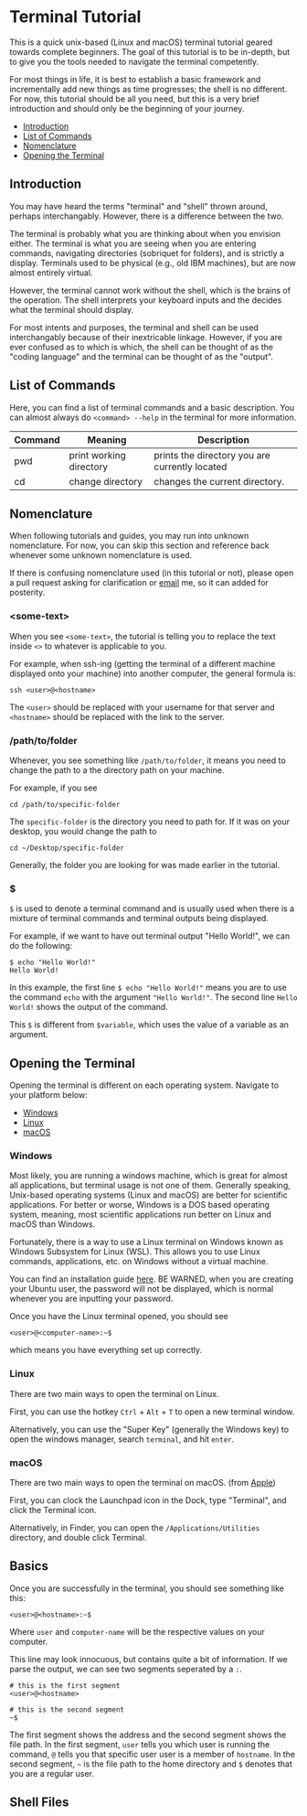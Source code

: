 # Terminal Tutorial
This is a quick unix-based (Linux and macOS) terminal tutorial geared towards complete beginners. The goal of this tutorial is to be in-depth, but to give you the tools needed to navigate the terminal competently.

For most things in life, it is best to establish a basic framework and incrementally add new things as time progresses; the shell is no different. For now, this tutorial should be all you need, but this is a very brief introduction and should only be the beginning of your journey.

- [Introduction](#introduction)
- [List of Commands](#list-of-commands)
- [Nomenclature](#nomenclature)
- [Opening the Terminal](#opening-the-terminal)



## Introduction
You may have heard the terms "terminal" and "shell" thrown around, perhaps interchangably. However, there is a difference between the two.

The terminal is probably what you are thinking about when you envision either. The terminal is what you are seeing when you are entering commands, navigating directories (sobriquet for folders), and is strictly a display. Terminals used to be physical (e.g., old IBM machines), but are now almost entirely virtual.

However, the terminal cannot work without the shell, which is the brains of the operation. The shell interprets your keyboard inputs and the decides what the terminal should display.

For most intents and purposes, the terminal and shell can be used interchangably because of their inextricable linkage. However, if you are ever confused as to which is which, the shell can be thought of as the "coding language" and the terminal can be thought of as the "output".



## List of Commands
Here, you can find a list of terminal commands and a basic description. You can almost always do `<command> --help` in the terminal for more information.

| Command | Meaning | Description |
| --- | --- | --- |
| pwd | print working directory | prints the directory you are currently located |
| cd | change directory | changes the current directory.



## Nomenclature
When following tutorials and guides, you may run into unknown nomenclature. For now, you can skip this section and reference back whenever some unknown nomenclature is used.

If there is confusing nomenclature used (in this tutorial or not), please open a pull request asking for clarification or [email](jspecht3@illinois.edu) me, so it can added for posterity.


### \<some-text\>
When you see `<some-text>`, the tutorial is telling you to replace the text inside `<>` to whatever is applicable to you.

For example, when ssh-ing (getting the terminal of a different machine displayed onto your machine) into another computer, the general formula is:
```
ssh <user>@<hostname>
```
The `<user>` should be replaced with your username for that server and `<hostname>` should be replaced with the link to the server.


### /path/to/folder
Whenever, you see something like `/path/to/folder`, it means you need to change the path to a the directory path on your machine.

For example, if you see
```
cd /path/to/specific-folder
```
The `specific-folder` is the directory you need to path for. If it was on your desktop, you would change the path to
```
cd ~/Desktop/specific-folder
```
Generally, the folder you are looking for was made earlier in the tutorial.


### $ <command>
`$` is used to denote a terminal command and is usually used when there is a mixture of terminal commands and terminal outputs being displayed.

For example, if we want to have out terminal output "Hello World!", we can do the following:
```
$ echo "Hello World!"
Hello World!
```
In this example, the first line `$ echo "Hello World!"` means you are to use the command `echo` with the argument `"Hello World!"`. The second line `Hello World!` shows the output of the command.

This `$` is different from `$variable`, which uses the value of a variable as an argument.



## Opening the Terminal
Opening the terminal is different on each operating system. Navigate to your platform below:

- [Windows](#windows)
- [Linux](#linux)
- [macOS](#macos)


### Windows
Most likely, you are running a windows machine, which is great for almost all applications, but terminal usage is not one of them. Generally speaking, Unix-based operating systems (Linux and macOS) are better for scientific applications. For better or worse, Windows is a DOS based operating system, meaning, most scientific applications run better on Linux and macOS than Windows.

Fortunately, there is a way to use a Linux terminal on Windows known as Windows Subsystem for Linux (WSL). This allows you to use Linux commands, applications, etc. on Windows without a virtual machine.

You can find an installation guide [here](https://stackoverflow.com/questions/56765067/how-do-i-get-windows-10-terminal-to-launch-wsl). BE WARNED, when you are creating your Ubuntu user, the password will not be displayed, which is normal whenever you are inputting your password.

Once you have the Linux terminal opened, you should see
```
<user>@<computer-name>:~$
```
which means you have everything set up correctly.


### Linux
There are two main ways to open the terminal on Linux.

First, you can use the hotkey `Ctrl` + `Alt` + `T` to open a new terminal window.

Alternatively, you can use the "Super Key" (generally the Windows key) to open the windows manager, search `terminal`, and hit `enter`.


### macOS
There are two main ways to open the terminal on macOS. (from [Apple](https://support.apple.com/guide/terminal/open-or-quit-terminal-apd5265185d-f365-44cb-8b09-71a064a42125/mac))

First, you can clock the Launchpad icon in the Dock, type "Terminal", and click the Terminal icon.

Alternatively, in Finder, you can open the `/Applications/Utilities` directory, and double click Terminal.



## Basics
Once you are successfully in the terminal, you should see something like this:
```
<user>@<hostname>:~$
```
Where `user` and `computer-name` will be the respective values on your computer.

This line may look innocuous, but contains quite a bit of information. If we parse the output, we can see two segments seperated by a `:`.
```
# this is the first segment
<user>@<hostname>

# this is the second segment
~$
```

The first segment shows the address and the second segment shows the file path. In the first segment, `user` tells you which user is running the command, `@` tells you that specific user user is a member of `hostname`. In the second segment, `~` is the file path to the home directory and `$` denotes that you are a regular user.



## Shell Files
